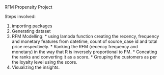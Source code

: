 RFM Propensity Project

Steps involved:

1. importing packages
2. Generating dataset
3. RFM Modelling:
       * using lambda function creating the recency, frequency and monetary features from datetime, count of source_case id and total price respectively.
       * Ranking the RFM (recency frequency and monetary) in the way that R is inversely proportional to FM.
       * Concating the ranks and converting it as a score.
       * Grouping the customers as per the loyalty level using the score.
4. Visualizing the insights.
